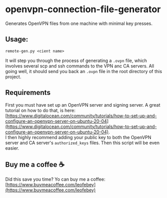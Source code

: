 # openvpn-connection-file-generator
Generates OpenVPN files from one machine with minimal key presses.

## Usage:
`remote-gen.py <cient name>`  
  
It will step you through the process of generating a `.ovpn` file, which involves several scp and ssh commands to the VPN anc CA servers. All going well, it should send you back an `.ovpn` file in the root directory of this project.

## Requirements
First you must have set up an OpenVPN server and signing server. A great tutorial on how to do that, is here: [https://www.digitalocean.com/community/tutorials/how-to-set-up-and-configure-an-openvpn-server-on-ubuntu-20-04](https://www.digitalocean.com/community/tutorials/how-to-set-up-and-configure-an-openvpn-server-on-ubuntu-20-04).  
I then highly recommend adding your public key to both the OpenVPN server and CA server's `authorized_keys` files. Then this script will be even easier.

## Buy me a coffee ☕️
Did this save you time? Yo can buy me a coffee: [https://www.buymeacoffee.com/leofebey](https://www.buymeacoffee.com/leofebey)
